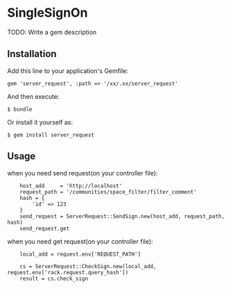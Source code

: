 # SingleSignOn

TODO: Write a gem description

## Installation

Add this line to your application's Gemfile:

    gem 'server_request', :path => '/xx/.xx/server_request'

And then execute:

    $ bundle

Or install it yourself as:

    $ gem install server_request

## Usage

when you need send request(on your controller file):

		host_add     = 'http://localhost'
		request_path = '/communities/space_filter/filter_comment'
		hash = {
			'id' => 123
		}
		send_request = ServerRequest::SendSign.new(host_add, request_path, hash)
		send_request.get

when you need get request(on your controller file):

		local_add = request.env['REQUEST_PATH']

		cs = ServerRequest::CheckSign.new(local_add, request.env['rack.request.query_hash'])
		result = cs.check_sign